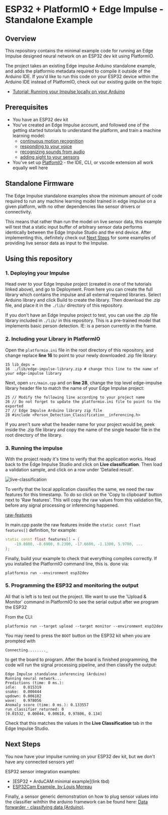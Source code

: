 # ESP32 + PlatformIO + Edge Impulse - Standalone Example

## Overview 
This repository contains the minimal example code for running an Edge Impulse designed neural network on an ESP32 dev kit using PlatformIO.

The project takes an existing Edge impulse Arduino standalone example, and adds the platformio metadata required to compile it outside of the Arduino IDE. If you'd like to run this code on your ESP32 device within the Arduino IDE instead of PlatformIO, check out our existing guide on the topic
- [Tutorial: Running your Impulse locally on your Arduino](https://docs.edgeimpulse.com/docs/running-your-impulse-arduino)

## Prerequisites
- You have an ESP32 dev kit
- You've created an Edge Impulse account, and followed one of the getting started tutorials to understand the platform, and train a machine learning model:
  - [continuous motion recognition](https://docs.edgeimpulse.com/docs/continuous-motion-recognition)
  - [responding to your voice](https://docs.edgeimpulse.com/docs/responding-to-your-voice)
  - [recognizing sounds from audio](https://docs.edgeimpulse.com/docs/audio-classification)
  - [adding sight to your sensors](https://docs.edgeimpulse.com/docs/image-classification)
- You've set up [PlatfomIO](https://platformio.org/install) - the IDE, CLI, or vscode extension all work equally well here

## Standalone Firmware
The Edge Impulse standalone examples show the minimum amount of code required to run any machine learning model trained in edge impulse on a given platform, with no other dependencies like sensor drivers or connectivity. 

This means that rather than run the model on live sensor data, this example will test that a static input buffer of arbitrary sensor data performs identically between the Edge Impulse Studio and the end device. After implementing this, definitely check out [Next Steps](#next-steps) for some examples of providing live sensor data as input to the Impulse.

## Using this repository

### 1. Deploying your Impulse
Head over to your Edge Impulse project (created in one of the tutorials linked above), and go to Deployment. From here you can create the full library which contains the impulse and all external required libraries. Select Arduino library and click Build to create the library. Then download the .zip file, and place it in the `./lib/` directory of this repository.

If you don't have an Edge Impulse project to test, you can use the .zip file library included in `./lib/` in this repository. This is a pre-trained model that implements basic person detection. IE: is a person currently in the frame.

### 2. Including your Library in PlatformIO
Open the `platformio.ini` file in the root directory of this repository, and change replace **line 16** to point to your newly downloaded .zip file library:

```
15 lib_deps = 
16 	./lib/edge-impulse-library.zip # change this line to the name of your edge-impulse library
```

Next, open `src/main.cpp` and on **line 28**, change the top level edge-impulse library header file to match the name of your Edge Impulse project:

```
25 // Modify the following line according to your project name
26 // Do not forget to update the platformio.ini file to point to the exported 
27 // Edge Impulse Arduino library zip file
28 #include <Person_Detection_Classification__inferencing.h>
```

If you aren't sure what the header name for your project would be, peek inside the .zip file library and copy the name of the single header file in the root directory of the library.

### 3. Running the impulse

With the project ready it's time to verify that the application works. Head back to the Edge Impulse Studio and click on **Live classification**. Then load a validation sample, and click on a row under 'Detailed result'.

![live-classification](https://files.readme.io/946903c-b07afda-Screenshot_2020-01-21_at_20.34.20-3.png)

To verify that the local application classifies the same, we need the raw features for this timestamp. To do so click on the 'Copy to clipboard' button next to 'Raw features'. This will copy the raw values from this validation file, before any signal processing or inferencing happened.

[raw-features](https://files.readme.io/78b905e-ce5b1ab-wijhf23i-3.png)

In main.cpp paste the raw features inside the `static const float features[]` definition, for example:

```cpp
static const float features[] = {
    -19.8800, -0.6900, 8.2300, -17.6600, -1.1300, 5.9700, ...
};
```

Finally, build your example to check that everything compiles correctly. If you installed the PlatformIO command line, this is. done via:
```
platformio run --environment esp32dev
```

### 5. Programming the ESP32 and monitoring the output

All that is left is to test out the project. We want to use the 'Upload & Monitor' command in PlatformIO to see the serial output after we program the ESP32

From the CLI:
```
platformio run --target upload --target monitor --environment esp32dev
```

You may need to press the `BOOT` button on the ESP32 kit when you are prompted with
```
Connecting........_
```
to get the board to program. After the board is finished programming, the code will run the signal processing pipeline, and then classify the output:

```
Edge Impulse standalone inferencing (Arduino)
Running neural network...
Predictions (time: 0 ms.):
idle:   0.015319
snake:  0.000444
updown: 0.006182
wave:   0.978056
Anomaly score (time: 0 ms.): 0.133557
run_classifier_returned: 0
[0.01532, 0.00044, 0.00618, 0.97806, 0.134]
```

Check that this matches the values in the **Live Classification** tab in the Edge Impulse Studio.

## Next Steps
You now have your impulse running on your ESP32 dev kit, but we don't have any connected sensors yet!

ESP32 sensor integration examples:
- [ESP32 + ArduCAM minimal example](link tbd)
- [ESP32Cam Example, by Louis Moreau](https://github.com/edgeimpulse/example-esp32-cam)

Finally, a sensor generic demonstration on how to plug sensor values into the classifier wihthin the arduino framework can be found here: [Data forwarder - classifying data (Arduino)](https://docs.edgeimpulse.com/docs/cli-data-forwarder#classifying-data-arduino).

